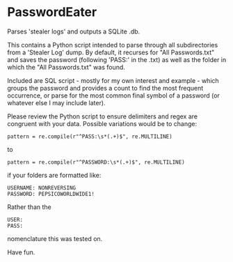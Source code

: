 # PasswordEater
Parses 'stealer logs' and outputs a SQLite .db. 


This contains a Python script intended to parse through all subdirectories from a 'Stealer Log' dump. By default, it recurses for "All Passwords.txt" and saves the password (following 'PASS:' in the .txt) as well as the folder in which the "All Passwords.txt" was found.

Included are SQL script - mostly for my own interest and example - which groups the password and provides a count to find the most frequent occurrence, or parse for the most common final symbol of a password (or whatever else I may include later).

Please review the Python script to ensure delimiters and regex are congruent with your data. Possible variations would be to change:
```
pattern = re.compile(r"^PASS:\s*(.+)$", re.MULTILINE)
```
to
```
pattern = re.compile(r"^PASSWORD:\s*(.+)$", re.MULTILINE)
```
if your folders are formatted like:
```
USERNAME: NONREVERSING
PASSWORD: PEPSICOWORLDWIDE1!
```
Rather than the
```
USER:
PASS:
```
nomenclature this was tested on.

Have fun.
